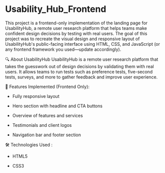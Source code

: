 # Usability_Hub_Frontend

This project is a frontend-only implementation of the landing page for UsabilityHub, a remote user research platform that helps teams make confident design decisions by testing with real users.
The goal of this project was to recreate the visual design and responsive layout of UsabilityHub's public-facing interface using HTML, CSS, and JavaScript (or any frontend framework you used—update accordingly).

🔍 About UsabilityHub
UsabilityHub is a remote user research platform that takes the guesswork out of design decisions by validating them with real users. It allows teams to run tests such as preference tests, five-second tests, surveys, and more to gather feedback and improve user experience.


🚀 Features Implemented (Frontend Only):
- Fully responsive layout

- Hero section with headline and CTA buttons

- Overview of features and services

- Testimonials and client logos

- Navigation bar and footer section


🛠️ Technologies Used :
- HTML5

- CSS3


